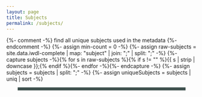 ```yaml
---
layout: page
title: Subjects
permalink: /subjects/
---
```

{%- comment -%} find all unique subjects used in the metadata {%- endcomment -%}
{%- assign min-count = 0 -%}
{%- assign raw-subjects = site.data.iwdl-complete | map: "subject" | join: ";" | split: ";" -%}
{%- capture subjects -%}{% for s in raw-subjects %}{% if s != "" %}{{ s | strip | downcase }};{% endif %}{%- endfor -%}{%- endcapture -%}
{%- assign subjects = subjects | split: ";" -%}
{%- assign uniqueSubjects = subjects | uniq | sort -%}

<div id="htmltagcloud" style="margin: 0px 30px 30px; background: none repeat scroll 0% 0% rgb(64, 82, 79); padding: 4px;"></div>

<script>
var subjectTerms = [ {%- for unique in uniqueSubjects -%}{% assign count = subjects | where_exp: "item", "item == unique" | size %}{%- if count > min-count -%}{ "subject" : "{{ unique | capitalize }}", "count" : {{ count }} }{% unless forloop.last %}, {% endunless %}{% endif %}{% endfor %} ];
var counts = subjectTerms.map(function(obj){ return obj.count; });
var countMax = counts.reduce(function(a, b) {
    return Math.max(a, b);
});
var countMin = 1;
var cloud = document.getElementById("htmltagcloud");
/* Fisher-Yates shuffle https://bost.ocks.org/mike/shuffle/ */
function shuffle(array) {
  var m = array.length, t, i;
  while (m) {
    i = Math.floor(Math.random() * m--);
    t = array[m];
    array[m] = array[i];
    array[i] = t;
  }
  return array;
}
function mapSize(x) {
    return Math.round((x - countMin) * (9) / (countMax - countMin) + 1);
}
/* create cloud */
function makeGrid(array) {
  var i;
  shuffle(array);
  var item;
  for (i = 0; i < array.length; i++) {
      var size = mapSize(array[i].count)
      item = '<p class="wrd tagcloud' + size + '"><a target="_blank" href="https://digital.lib.uidaho.edu/cdm4/results.php?CISOOP1=exact&amp;CISOBOX1=' + array[i].subject + '&amp;CISOFIELD1=subjed&amp;CISOOP2=exact&amp;CISOBOX2=&amp;CISOFIELD2=creato&amp;CISOOP3=any&amp;CISOBOX3=&amp;CISOFIELD3=descri&amp;CISOOP4=none&amp;CISOBOX4=&amp;CISOFIELD4=CISOSEARCHALL&amp;CISOROOT=/idahowater&amp;t=s">' + array[i].subject + '</a></p>';
      cloud.innerHTML += item;
  }
  }
  makeGrid(subjectTerms);
</script>